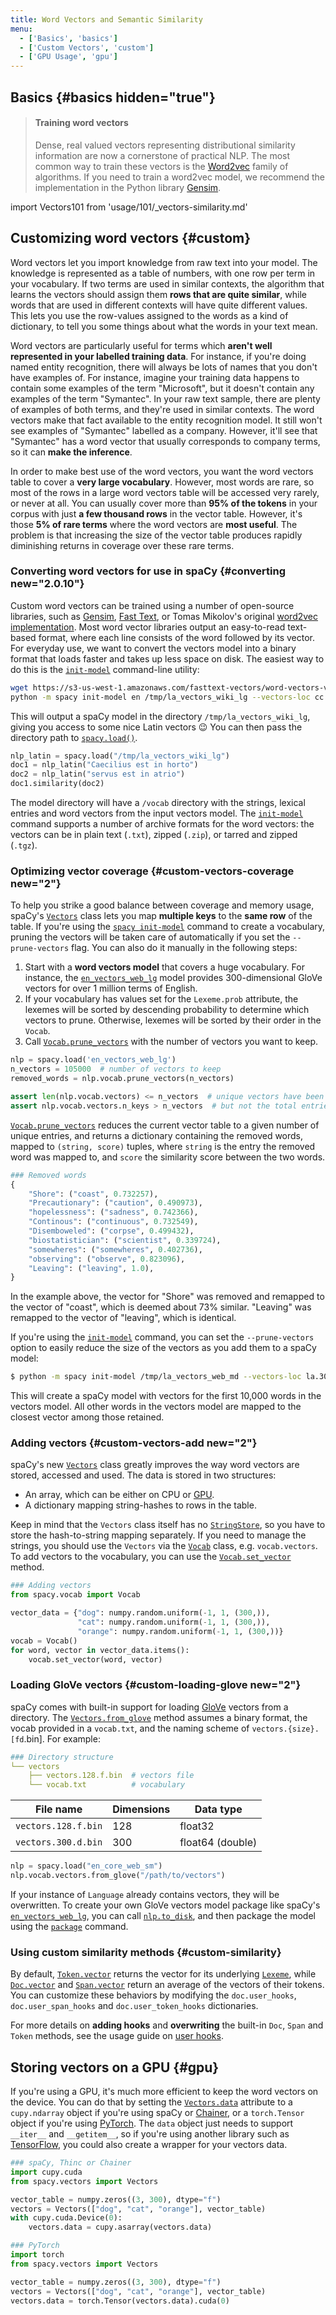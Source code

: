 ```yaml
---
title: Word Vectors and Semantic Similarity
menu:
  - ['Basics', 'basics']
  - ['Custom Vectors', 'custom']
  - ['GPU Usage', 'gpu']
---
```


## Basics {#basics hidden="true"}

> #### Training word vectors
>
> Dense, real valued vectors representing distributional similarity information
> are now a cornerstone of practical NLP. The most common way to train these
> vectors is the [Word2vec](https://en.wikipedia.org/wiki/Word2vec) family of
> algorithms. If you need to train a word2vec model, we recommend the
> implementation in the Python library
> [Gensim](https://radimrehurek.com/gensim/).

import Vectors101 from 'usage/101/\_vectors-similarity.md'

<Vectors101 />

## Customizing word vectors {#custom}

Word vectors let you import knowledge from raw text into your model. The
knowledge is represented as a table of numbers, with one row per term in your
vocabulary. If two terms are used in similar contexts, the algorithm that learns
the vectors should assign them **rows that are quite similar**, while words that
are used in different contexts will have quite different values. This lets you
use the row-values assigned to the words as a kind of dictionary, to tell you
some things about what the words in your text mean.

Word vectors are particularly useful for terms which **aren't well represented
in your labelled training data**. For instance, if you're doing named entity
recognition, there will always be lots of names that you don't have examples of.
For instance, imagine your training data happens to contain some examples of the
term "Microsoft", but it doesn't contain any examples of the term "Symantec". In
your raw text sample, there are plenty of examples of both terms, and they're
used in similar contexts. The word vectors make that fact available to the
entity recognition model. It still won't see examples of "Symantec" labelled as
a company. However, it'll see that "Symantec" has a word vector that usually
corresponds to company terms, so it can **make the inference**.

In order to make best use of the word vectors, you want the word vectors table
to cover a **very large vocabulary**. However, most words are rare, so most of
the rows in a large word vectors table will be accessed very rarely, or never at
all. You can usually cover more than **95% of the tokens** in your corpus with
just **a few thousand rows** in the vector table. However, it's those **5% of
rare terms** where the word vectors are **most useful**. The problem is that
increasing the size of the vector table produces rapidly diminishing returns in
coverage over these rare terms.

### Converting word vectors for use in spaCy {#converting new="2.0.10"}

Custom word vectors can be trained using a number of open-source libraries, such
as [Gensim](https://radimrehurek.com/gensim), [Fast Text](https://fasttext.cc),
or Tomas Mikolov's original
[word2vec implementation](https://code.google.com/archive/p/word2vec/). Most
word vector libraries output an easy-to-read text-based format, where each line
consists of the word followed by its vector. For everyday use, we want to
convert the vectors model into a binary format that loads faster and takes up
less space on disk. The easiest way to do this is the
[`init-model`](/api/cli#init-model) command-line utility:

```bash
wget https://s3-us-west-1.amazonaws.com/fasttext-vectors/word-vectors-v2/cc.la.300.vec.gz
python -m spacy init-model en /tmp/la_vectors_wiki_lg --vectors-loc cc.la.300.vec.gz
```

This will output a spaCy model in the directory `/tmp/la_vectors_wiki_lg`,
giving you access to some nice Latin vectors 😉 You can then pass the directory
path to [`spacy.load()`](/api/top-level#spacy.load).

```python
nlp_latin = spacy.load("/tmp/la_vectors_wiki_lg")
doc1 = nlp_latin("Caecilius est in horto")
doc2 = nlp_latin("servus est in atrio")
doc1.similarity(doc2)
```

The model directory will have a `/vocab` directory with the strings, lexical
entries and word vectors from the input vectors model. The
[`init-model`](/api/cli#init-model) command supports a number of archive formats
for the word vectors: the vectors can be in plain text (`.txt`), zipped
(`.zip`), or tarred and zipped (`.tgz`).

### Optimizing vector coverage {#custom-vectors-coverage new="2"}

To help you strike a good balance between coverage and memory usage, spaCy's
[`Vectors`](/api/vectors) class lets you map **multiple keys** to the **same
row** of the table. If you're using the
[`spacy init-model`](/api/cli#init-model) command to create a vocabulary,
pruning the vectors will be taken care of automatically if you set the
`--prune-vectors` flag. You can also do it manually in the following steps:

1. Start with a **word vectors model** that covers a huge vocabulary. For
   instance, the [`en_vectors_web_lg`](/models/en-starters#en_vectors_web_lg)
   model provides 300-dimensional GloVe vectors for over 1 million terms of
   English.
2. If your vocabulary has values set for the `Lexeme.prob` attribute, the
   lexemes will be sorted by descending probability to determine which vectors
   to prune. Otherwise, lexemes will be sorted by their order in the `Vocab`.
3. Call [`Vocab.prune_vectors`](/api/vocab#prune_vectors) with the number of
   vectors you want to keep.

```python
nlp = spacy.load('en_vectors_web_lg')
n_vectors = 105000  # number of vectors to keep
removed_words = nlp.vocab.prune_vectors(n_vectors)

assert len(nlp.vocab.vectors) <= n_vectors  # unique vectors have been pruned
assert nlp.vocab.vectors.n_keys > n_vectors  # but not the total entries
```

[`Vocab.prune_vectors`](/api/vocab#prune_vectors) reduces the current vector
table to a given number of unique entries, and returns a dictionary containing
the removed words, mapped to `(string, score)` tuples, where `string` is the
entry the removed word was mapped to, and `score` the similarity score between
the two words.

```python
### Removed words
{
    "Shore": ("coast", 0.732257),
    "Precautionary": ("caution", 0.490973),
    "hopelessness": ("sadness", 0.742366),
    "Continous": ("continuous", 0.732549),
    "Disemboweled": ("corpse", 0.499432),
    "biostatistician": ("scientist", 0.339724),
    "somewheres": ("somewheres", 0.402736),
    "observing": ("observe", 0.823096),
    "Leaving": ("leaving", 1.0),
}
```

In the example above, the vector for "Shore" was removed and remapped to the
vector of "coast", which is deemed about 73% similar. "Leaving" was remapped to
the vector of "leaving", which is identical.

If you're using the [`init-model`](/api/cli#init-model) command, you can set the
`--prune-vectors` option to easily reduce the size of the vectors as you add
them to a spaCy model:

```bash
$ python -m spacy init-model /tmp/la_vectors_web_md --vectors-loc la.300d.vec.tgz --prune-vectors 10000
```

This will create a spaCy model with vectors for the first 10,000 words in the
vectors model. All other words in the vectors model are mapped to the closest
vector among those retained.

### Adding vectors {#custom-vectors-add new="2"}

spaCy's new [`Vectors`](/api/vectors) class greatly improves the way word
vectors are stored, accessed and used. The data is stored in two structures:

- An array, which can be either on CPU or [GPU](#gpu).
- A dictionary mapping string-hashes to rows in the table.

Keep in mind that the `Vectors` class itself has no
[`StringStore`](/api/stringstore), so you have to store the hash-to-string
mapping separately. If you need to manage the strings, you should use the
`Vectors` via the [`Vocab`](/api/vocab) class, e.g. `vocab.vectors`. To add
vectors to the vocabulary, you can use the
[`Vocab.set_vector`](/api/vocab#set_vector) method.

```python
### Adding vectors
from spacy.vocab import Vocab

vector_data = {"dog": numpy.random.uniform(-1, 1, (300,)),
               "cat": numpy.random.uniform(-1, 1, (300,)),
               "orange": numpy.random.uniform(-1, 1, (300,))}
vocab = Vocab()
for word, vector in vector_data.items():
    vocab.set_vector(word, vector)
```

### Loading GloVe vectors {#custom-loading-glove new="2"}

spaCy comes with built-in support for loading
[GloVe](https://nlp.stanford.edu/projects/glove/) vectors from a directory. The
[`Vectors.from_glove`](/api/vectors#from_glove) method assumes a binary format,
the vocab provided in a `vocab.txt`, and the naming scheme of
`vectors.{size}.[fd`.bin]. For example:

```yaml
### Directory structure
└── vectors
    ├── vectors.128.f.bin  # vectors file
    └── vocab.txt          # vocabulary
```

| File name           | Dimensions | Data type        |
| ------------------- | ---------- | ---------------- |
| `vectors.128.f.bin` | 128        | float32          |
| `vectors.300.d.bin` | 300        | float64 (double) |

```python
nlp = spacy.load("en_core_web_sm")
nlp.vocab.vectors.from_glove("/path/to/vectors")
```

If your instance of `Language` already contains vectors, they will be
overwritten. To create your own GloVe vectors model package like spaCy's
[`en_vectors_web_lg`](/models/en-starters#en_vectors_web_lg), you can call
[`nlp.to_disk`](/api/language#to_disk), and then package the model using the
[`package`](/api/cli#package) command.

### Using custom similarity methods {#custom-similarity}

By default, [`Token.vector`](/api/token#vector) returns the vector for its
underlying [`Lexeme`](/api/lexeme), while [`Doc.vector`](/api/doc#vector) and
[`Span.vector`](/api/span#vector) return an average of the vectors of their
tokens. You can customize these behaviors by modifying the `doc.user_hooks`,
`doc.user_span_hooks` and `doc.user_token_hooks` dictionaries.

<Infobox title="📖 Custom user hooks">

For more details on **adding hooks** and **overwriting** the built-in `Doc`,
`Span` and `Token` methods, see the usage guide on
[user hooks](/usage/processing-pipelines#custom-components-user-hooks).

</Infobox>

## Storing vectors on a GPU {#gpu}

If you're using a GPU, it's much more efficient to keep the word vectors on the
device. You can do that by setting the [`Vectors.data`](/api/vectors#attributes)
attribute to a `cupy.ndarray` object if you're using spaCy or
[Chainer]("https://chainer.org"), or a `torch.Tensor` object if you're using
[PyTorch]("http://pytorch.org"). The `data` object just needs to support
`__iter__` and `__getitem__`, so if you're using another library such as
[TensorFlow]("https://www.tensorflow.org"), you could also create a wrapper for
your vectors data.

```python
### spaCy, Thinc or Chainer
import cupy.cuda
from spacy.vectors import Vectors

vector_table = numpy.zeros((3, 300), dtype="f")
vectors = Vectors(["dog", "cat", "orange"], vector_table)
with cupy.cuda.Device(0):
    vectors.data = cupy.asarray(vectors.data)
```

```python
### PyTorch
import torch
from spacy.vectors import Vectors

vector_table = numpy.zeros((3, 300), dtype="f")
vectors = Vectors(["dog", "cat", "orange"], vector_table)
vectors.data = torch.Tensor(vectors.data).cuda(0)
```
